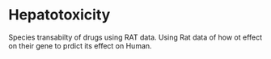 # Hepatotoxicity
Species transabilty of drugs using RAT data.
Using Rat data of how ot effect on their gene to prdict its effect on Human.
